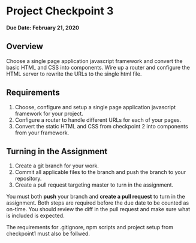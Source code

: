 # Project Checkpoint 3

**Due Date: February 21, 2020**

## Overview

Choose a single page application javascript framework and convert the basic HTML and CSS into components.
Wire up a router and configure the HTML server to rewrite the URLs to the single html file.

## Requirements

 1. Choose, configure and setup a single page application javascript framework for your project.
 2. Configure a router to handle different URLs for each of your pages.
 2. Convert the static HTML and CSS from checkpoint 2 into components from your framework.
 
## Turning in the Assignment

 1. Create a git branch for your work.
 2. Commit all applicable files to the branch and push the branch to your repository.
 3. Create a pull request targeting master to turn in the assignment.
 
You must both **push** your branch and **create a pull request** to turn in the assignment.
Both steps are required before the due date to be counted as on-time.
You should review the diff in the pull request and make sure what is included is expected.

The requirements for .gitignore, npm scripts and project setup from checkpoint1 must also be follwed.
